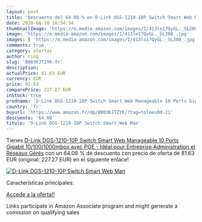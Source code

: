 ```yaml
---
layout: post
title: 'Descuento del 64.08 % en D-Link DGS-1210-10P Switch Smart Web Man'
date: 2020-08-10 16:54:34
thumbnailImage: 'https://m.media-amazon.com/images/I/413lo17QyGL._SL200_.jpg'
image: 'https://m.media-amazon.com/images/I/413lo17QyGL._SL200_.jpg'
images: [ 'https://m.media-amazon.com/images/I/413lo17QyGL._SL200_.jpg' ]
comments: true
category: ofertas
author: ring
slug: 'B003KJTZYK-fr'
description:
actualPrice: 81.63 EUR
currency: EUR
price: 81.63
comparePrice: 227.27 EUR
inStock: true
prodname: 'D-Link DGS-1210-10P Switch Smart Web Manageable 10 Ports Gigabit 10/100/1000mbps avec POE - Idéal pour Entreprise Administration et Réseaux Gérés'
country: 'fr'
buyurl: 'https://www.amazon.fr/dp/B003KJTZYK/?tag=tolees0d-21'
descuento: '64.08'
titulo: 'D-Link DGS-1210-10P Switch Smart Web Man'
---
```


Tienes [D-Link DGS-1210-10P Switch Smart Web Manageable 10 Ports Gigabit 10/100/1000mbps avec POE - Idéal pour Entreprise Administration et Réseaux Gérés](https://www.amazon.fr/dp/B003KJTZYK/?tag=tolees0d-21) con un 64.08 % de descuento con precio de oferta de 81.63 EUR (original: 227.27 EUR) en el siguiente enlace!

[![D-Link DGS-1210-10P Switch Smart Web Man](https://m.media-amazon.com/images/I/413lo17QyGL._SL200_.jpg)](https://www.amazon.fr/dp/B003KJTZYK/?tag=tolees0d-21)

Características principales:


[Accede a la oferta!!](https://www.amazon.fr/dp/B003KJTZYK/?tag=tolees0d-21)

Links participate in Amazon Associate program and might generate a comission on qualifying sales


